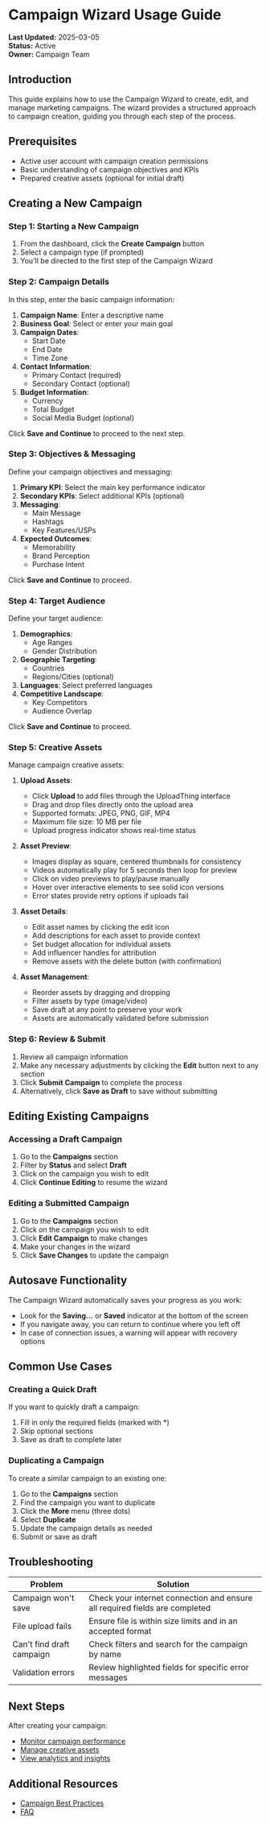 # Campaign Wizard Usage Guide

**Last Updated:** 2025-03-05  
**Status:** Active  
**Owner:** Campaign Team

## Introduction

This guide explains how to use the Campaign Wizard to create, edit, and manage marketing campaigns. The wizard provides a structured approach to campaign creation, guiding you through each step of the process.

## Prerequisites

- Active user account with campaign creation permissions
- Basic understanding of campaign objectives and KPIs
- Prepared creative assets (optional for initial draft)

## Creating a New Campaign

### Step 1: Starting a New Campaign

1. From the dashboard, click the **Create Campaign** button
2. Select a campaign type (if prompted)
3. You'll be directed to the first step of the Campaign Wizard

### Step 2: Campaign Details

In this step, enter the basic campaign information:

1. **Campaign Name**: Enter a descriptive name
2. **Business Goal**: Select or enter your main goal
3. **Campaign Dates**:
   - Start Date
   - End Date
   - Time Zone
4. **Contact Information**:
   - Primary Contact (required)
   - Secondary Contact (optional)
5. **Budget Information**:
   - Currency
   - Total Budget
   - Social Media Budget (optional)

Click **Save and Continue** to proceed to the next step.

### Step 3: Objectives & Messaging

Define your campaign objectives and messaging:

1. **Primary KPI**: Select the main key performance indicator
2. **Secondary KPIs**: Select additional KPIs (optional)
3. **Messaging**:
   - Main Message
   - Hashtags
   - Key Features/USPs
4. **Expected Outcomes**:
   - Memorability
   - Brand Perception
   - Purchase Intent

Click **Save and Continue** to proceed.

### Step 4: Target Audience

Define your target audience:

1. **Demographics**:
   - Age Ranges
   - Gender Distribution
2. **Geographic Targeting**:
   - Countries
   - Regions/Cities (optional)
3. **Languages**: Select preferred languages
4. **Competitive Landscape**:
   - Key Competitors
   - Audience Overlap

Click **Save and Continue** to proceed.

### Step 5: Creative Assets

Manage campaign creative assets:

1. **Upload Assets**:
   - Click **Upload** to add files through the UploadThing interface
   - Drag and drop files directly onto the upload area
   - Supported formats: JPEG, PNG, GIF, MP4
   - Maximum file size: 10 MB per file
   - Upload progress indicator shows real-time status

2. **Asset Preview**:
   - Images display as square, centered thumbnails for consistency
   - Videos automatically play for 5 seconds then loop for preview
   - Click on video previews to play/pause manually
   - Hover over interactive elements to see solid icon versions
   - Error states provide retry options if uploads fail

3. **Asset Details**:
   - Edit asset names by clicking the edit icon
   - Add descriptions for each asset to provide context
   - Set budget allocation for individual assets
   - Add influencer handles for attribution
   - Remove assets with the delete button (with confirmation)

4. **Asset Management**:
   - Reorder assets by dragging and dropping
   - Filter assets by type (image/video)
   - Save draft at any point to preserve your work
   - Assets are automatically validated before submission

### Step 6: Review & Submit

1. Review all campaign information
2. Make any necessary adjustments by clicking the **Edit** button next to any section
3. Click **Submit Campaign** to complete the process
4. Alternatively, click **Save as Draft** to save without submitting

## Editing Existing Campaigns

### Accessing a Draft Campaign

1. Go to the **Campaigns** section
2. Filter by **Status** and select **Draft**
3. Click on the campaign you wish to edit
4. Click **Continue Editing** to resume the wizard

### Editing a Submitted Campaign

1. Go to the **Campaigns** section
2. Click on the campaign you wish to edit
3. Click **Edit Campaign** to make changes
4. Make your changes in the wizard
5. Click **Save Changes** to update the campaign

## Autosave Functionality

The Campaign Wizard automatically saves your progress as you work:

- Look for the **Saving...** or **Saved** indicator at the bottom of the screen
- If you navigate away, you can return to continue where you left off
- In case of connection issues, a warning will appear with recovery options

## Common Use Cases

### Creating a Quick Draft

If you want to quickly draft a campaign:

1. Fill in only the required fields (marked with *)
2. Skip optional sections
3. Save as draft to complete later

### Duplicating a Campaign

To create a similar campaign to an existing one:

1. Go to the **Campaigns** section
2. Find the campaign you want to duplicate
3. Click the **More** menu (three dots)
4. Select **Duplicate**
5. Update the campaign details as needed
6. Submit or save as draft

## Troubleshooting

| Problem | Solution |
|---------|----------|
| Campaign won't save | Check your internet connection and ensure all required fields are completed |
| File upload fails | Ensure file is within size limits and in an accepted format |
| Can't find draft campaign | Check filters and search for the campaign by name |
| Validation errors | Review highlighted fields for specific error messages |

## Next Steps

After creating your campaign:

- [Monitor campaign performance](../reports/usage.md)
- [Manage creative assets](../creative-testing/usage.md)
- [View analytics and insights](../dashboard/usage.md)

## Additional Resources

- [Campaign Best Practices](../../guides/user/campaign-best-practices.md)
- [FAQ](../../guides/user/campaign-faq.md) 
